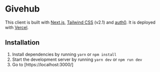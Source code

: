 # Givehub

This client is built with [Next.js](https://nextjs.org/), [Tailwind CSS](https://tailwindcss.com/) (v2.1) and [auth0](https://auth0.com/). It is deployed with [Vercel](https://vercel.com/).

## Installation

1. Install dependencies by running `yarn` or `npm install`
2. Start the development server by running `yarn dev` or `npm run dev`
3. Go to [https://localhost:3000/]
